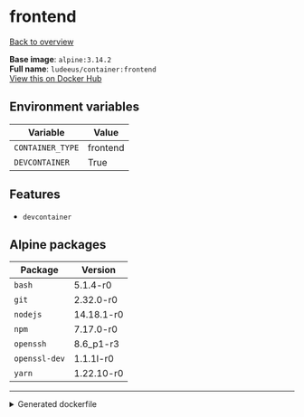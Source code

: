 # frontend

[Back to overview](../index.md)

**Base image**: `alpine:3.14.2`  
**Full name**: `ludeeus/container:frontend`  
[View this on Docker Hub](https://hub.docker.com/r/ludeeus/container/tags?page=1&name=frontend)

## Environment variables

Variable | Value 
-- | --
`CONTAINER_TYPE` | frontend
`DEVCONTAINER` | True

## Features

- `devcontainer`

## Alpine packages

Package | Version 
-- | --
`bash` | 5.1.4-r0
`git` | 2.32.0-r0
`nodejs` | 14.18.1-r0
`npm` | 7.17.0-r0
`openssh` | 8.6_p1-r3
`openssl-dev` | 1.1.1l-r0
`yarn` | 1.22.10-r0



***
<details>
<summary>Generated dockerfile</summary>

<pre>
FROM alpine:3.14.2

ENV CONTAINER_TYPE=frontend
ENV DEVCONTAINER=True

COPY rootfs/common /

RUN  \ 
    apk add --no-cache  \ 
        bash=5.1.4-r0 \ 
        git=2.32.0-r0 \ 
        nodejs=14.18.1-r0 \ 
        npm=7.17.0-r0 \ 
        openssh=8.6_p1-r3 \ 
        openssl-dev=1.1.1l-r0 \ 
        yarn=1.22.10-r0 \ 
    && chmod +x /usr/bin/container \ 
    && rm -rf /var/cache/apk/* \ 
    && rm -fr /tmp/* /var/{cache,log}/*




</pre>

<i>This is a generated version of the context used while building the container, some of the labels will not be correct since they use information in the action that publishes the container</i>
</details>
